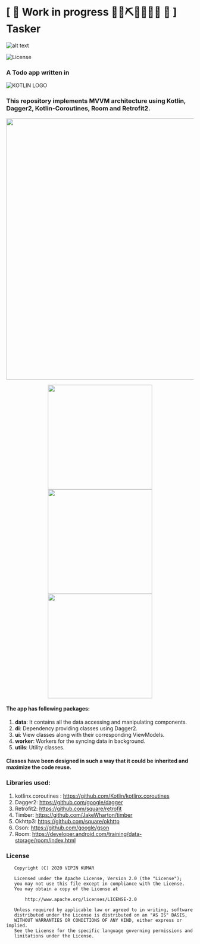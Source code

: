 # \[ 🚧 Work in progress 👷‍♀️⛏👷🔧️👷🔧 🚧 \] Tasker
![alt text](https://github.com/vicky7230/Tasker/blob/master/app/src/main/res/mipmap-xxxhdpi/ic_launcher_round.png "Logo")

![License](https://img.shields.io/badge/LICENSE-Apache%20License%202.0-blue.svg)
 
### A Todo app written in 
![KOTLIN LOGO](https://github.com/vicky7230/Tasker/blob/master/graphics/kotLogo.png "Tasker is written in kotlin")


### This repository implements MVVM architecture using Kotlin, Dagger2, Kotlin-Coroutines, Room and Retrofit2. 

<p align="center">
<img src="https://github.com/vicky7230/Tasker/blob/master/graphics/ui.jpg" width="700">
</p>

<p align="center">
  <img src="https://github.com/vicky7230/Tasker/blob/master/graphics/1.png" width="280">
  <img src="https://github.com/vicky7230/Tasker/blob/master/graphics/2.png" width="280">
  <img src="https://github.com/vicky7230/Tasker/blob/master/graphics/3.png" width="280">
</p>

#### The app has following packages:
1. **data**: It contains all the data accessing and manipulating components.
2. **di**: Dependency providing classes using Dagger2.
3. **ui**: View classes along with their corresponding ViewModels.
4. **worker**: Workers for the syncing data in background.
5. **utils**: Utility classes.

#### Classes have been designed in such a way that it could be inherited and maximize the code reuse.

### Libraries used:
1. kotlinx.coroutines : https://github.com/Kotlin/kotlinx.coroutines
2. Dagger2: https://github.com/google/dagger
3. Retrofit2: https://github.com/square/retrofit
4. Timber: https://github.com/JakeWharton/timber
5. Okhttp3: https://github.com/square/okhttp
6. Gson: https://github.com/google/gson
7. Room: https://developer.android.com/training/data-storage/room/index.html

### License
```
   Copyright (C) 2020 VIPIN KUMAR

   Licensed under the Apache License, Version 2.0 (the "License");
   you may not use this file except in compliance with the License.
   You may obtain a copy of the License at

       http://www.apache.org/licenses/LICENSE-2.0

   Unless required by applicable law or agreed to in writing, software
   distributed under the License is distributed on an "AS IS" BASIS,
   WITHOUT WARRANTIES OR CONDITIONS OF ANY KIND, either express or implied.
   See the License for the specific language governing permissions and
   limitations under the License.
```
